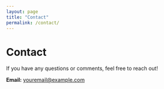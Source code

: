 ```yaml
---
layout: page
title: "Contact"
permalink: /contact/
---
```


# Contact

If you have any questions or comments, feel free to reach out!

**Email:** [youremail@example.com](mailto:youremail@example.com)